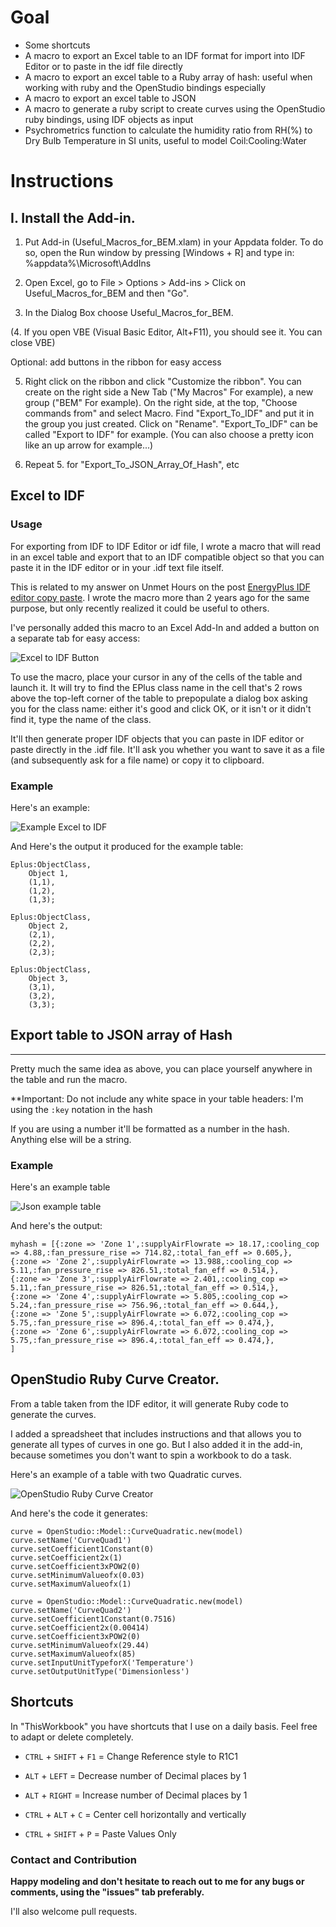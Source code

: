 # Goal

* Some shortcuts
* A macro to export an Excel table to an IDF format for import into IDF Editor or to paste in the idf file directly
* A macro to export an excel table to a Ruby array of hash: useful when working with ruby and the OpenStudio bindings especially
* A macro to export an excel table to JSON
* A macro to generate a ruby script to create curves using the OpenStudio ruby bindings, using IDF objects as input
* Psychrometrics function to calculate the humidity ratio from RH(%) to Dry Bulb Temperature in SI units, useful to model Coil:Cooling:Water

# Instructions

I. Install the Add-in.
----------------------

1. Put Add-in (Useful_Macros_for_BEM.xlam) in your Appdata folder.
To do so, open the Run window by pressing [Windows + R] and type in: %appdata%\Microsoft\AddIns

2. Open Excel, go to File > Options > Add-ins > Click on Useful_Macros_for_BEM and then "Go".

3. In the Dialog Box choose Useful_Macros_for_BEM.

(4. If you open VBE (Visual Basic Editor, Alt+F11), you should see it. You can close VBE)

Optional: add buttons in the ribbon for easy access

5. Right click on the ribbon and click "Customize the ribbon".
You can create on the right side a New Tab ("My Macros" For example), a new group ("BEM" For example).
On the right side, at the top, "Choose commands from" and select Macro. Find "Export_To_IDF" and put it in the group you just created.
Click on "Rename". "Export_To_IDF" can be called "Export to IDF" for example.
(You can also choose a pretty icon like an up arrow for example...)

6. Repeat 5. for "Export_To_JSON_Array_Of_Hash", etc


## Excel to IDF

### Usage 

For exporting from IDF to IDF Editor or idf file, I wrote a macro that will read in an excel table and export that to an IDF compatible object so that you can paste it in the IDF editor or in your .idf text file itself.

This is related to my answer on Unmet Hours on the post [EnergyPlus IDF editor copy paste](https://unmethours.com/question/17809/energyplus-idf-editor-copy-paste). I wrote the macro more than 2 years ago for the same purpose, but only recently realized it could be useful to others.

I've personally added this macro to an Excel Add-In and added a button on a separate tab for easy access:

![Excel to IDF Button](/doc/Excel_to_IDF_button.png)

To use the macro, place your cursor in any of the cells of the table and launch it. It will try to find the EPlus class name in the cell that's 2 rows above the top-left corner of the table to prepopulate a dialog box asking you for the class name: either it's good and click OK, or it isn't or it didn't find it, type the name of the class.

It'll then generate proper IDF objects that you can paste in IDF editor or paste directly in the .idf file. It'll ask you whether you want to save it as a file (and subsequently ask for a file name) or copy it to clipboard.

### Example

Here's an example:

![Example Excel to IDF](/doc/Excel_to_IDF_dialog_box.png)

And Here's the output it produced for the example table:

    Eplus:ObjectClass,
        Object 1,
        (1,1),
        (1,2),
        (1,3);

    Eplus:ObjectClass,
        Object 2,
        (2,1),
        (2,2),
        (2,3);

    Eplus:ObjectClass,
        Object 3,
        (3,1),
        (3,2),
        (3,3);


## Export table to JSON array of Hash
--------------------------------------

Pretty much the same idea as above, you can place yourself anywhere in the table and run the macro.

**Important: Do not include any white space in your table headers: I'm using the `:key` notation in the hash

If you are using a number it'll be formatted as a number in the hash. Anything else will be a string.

### Example

Here's an example table

![Json example table](/doc/excel_to_json_example.png)

And here's the output:

    myhash = [{:zone => 'Zone 1',:supplyAirFlowrate => 18.17,:cooling_cop => 4.88,:fan_pressure_rise => 714.82,:total_fan_eff => 0.605,},
    {:zone => 'Zone 2',:supplyAirFlowrate => 13.988,:cooling_cop => 5.11,:fan_pressure_rise => 826.51,:total_fan_eff => 0.514,},
    {:zone => 'Zone 3',:supplyAirFlowrate => 2.401,:cooling_cop => 5.11,:fan_pressure_rise => 826.51,:total_fan_eff => 0.514,},
    {:zone => 'Zone 4',:supplyAirFlowrate => 5.805,:cooling_cop => 5.24,:fan_pressure_rise => 756.96,:total_fan_eff => 0.644,},
    {:zone => 'Zone 5',:supplyAirFlowrate => 6.072,:cooling_cop => 5.75,:fan_pressure_rise => 896.4,:total_fan_eff => 0.474,},
    {:zone => 'Zone 6',:supplyAirFlowrate => 6.072,:cooling_cop => 5.75,:fan_pressure_rise => 896.4,:total_fan_eff => 0.474,},
    ]

## OpenStudio Ruby Curve Creator.

From a table taken from the IDF editor, it will generate Ruby code to generate the curves.

I added a spreadsheet that includes instructions and that allows you to generate all types of curves in one go. But I also added it in the add-in, because sometimes you don't want to spin a workbook to do a task.

Here's an example of a table with two Quadratic curves.

![OpenStudio Ruby Curve Creator](/doc/OpenStudioRubyCurveCreator.png)

And here's the code it generates:

```
curve = OpenStudio::Model::CurveQuadratic.new(model)
curve.setName('CurveQuad1')
curve.setCoefficient1Constant(0)
curve.setCoefficient2x(1)
curve.setCoefficient3xPOW2(0)
curve.setMinimumValueofx(0.03)
curve.setMaximumValueofx(1)

curve = OpenStudio::Model::CurveQuadratic.new(model)
curve.setName('CurveQuad2')
curve.setCoefficient1Constant(0.7516)
curve.setCoefficient2x(0.00414)
curve.setCoefficient3xPOW2(0)
curve.setMinimumValueofx(29.44)
curve.setMaximumValueofx(85)
curve.setInputUnitTypeforX('Temperature')
curve.setOutputUnitType('Dimensionless')
```


## Shortcuts

In "ThisWorkbook" you have shortcuts that I use on a daily basis. Feel free to adapt or delete completely.

* `CTRL` + `SHIFT` + `F1` = Change Reference style to R1C1
    
* `ALT` + `LEFT` = Decrease number of Decimal places by 1
    
* `ALT` + `RIGHT` = Increase number of Decimal places by 1
    
* `CTRL` + `ALT` + `C` = Center cell horizontally and vertically

* `CTRL` + `SHIFT` + `P` = Paste Values Only



### Contact and Contribution

**Happy modeling and don't hesitate to reach out to me for any bugs or comments, using the "issues" tab preferably.**

I'll also welcome pull requests.